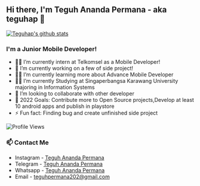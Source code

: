## Hi there, I'm Teguh Ananda Permana - aka teguhap 👋

[![Teguhap's github stats](https://github-readme-stats.vercel.app/api?username=teguhap)](https://github.com/teguhap/teguhap)

### I'm a Junior Mobile Developer!
- 🧑‍💻 I’m currently intern at Telkomsel as a Mobile Developer!
- 🔭 I’m currently working on a few of side project!
- 👨‍💻 I’m currently learning more about Advance Mobile Developer
- 👨‍🎓 I’m currently Studying at Singaperbangsa Karawang University majoring in Information Systems
- 👯 I’m looking to collaborate with other developer
- 🥅 2022 Goals: Contribute more to Open Source projects,Develop at least 10 android apps and publish in playstore
- ⚡ Fun fact: Finding bug and create unfinished side project 

![Profile Views](http://img.shields.io/badge/Profile%20Views-9-blue)



### 📫 Contact Me
- Instagram - [Teguh Ananda Permana](https://www.instagram.com/teguhananda.permana/)
- Telegram - [Teguh Ananda Permana](https://www.t.me/teguhape)
- Whatsapp - [Teguh Ananda Permana](https://wa.link/uv0mby)
- Email - teguhpermana202@gmail.com
